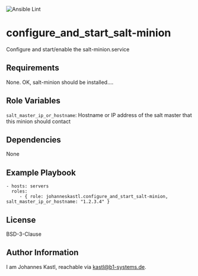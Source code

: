 ![Ansible Lint](https://github.com/johanneskastl/ansible-role-configure_and_start_salt-minion/workflows/Ansible%20Lint/badge.svg)

configure_and_start_salt-minion
=========

Configure and start/enable the salt-minion.service

Requirements
------------

None. OK, salt-minion should be installed....

Role Variables
--------------

`salt_master_ip_or_hostname`: Hostname or IP address of the salt master that this minion should contact

Dependencies
------------

None

Example Playbook
----------------

    - hosts: servers
      roles:
         - { role: johanneskastl.configure_and_start_salt-minion, salt_master_ip_or_hostname: "1.2.3.4" }

License
-------

BSD-3-Clause

Author Information
------------------

I am Johannes Kastl, reachable via kastl@b1-systems.de.
